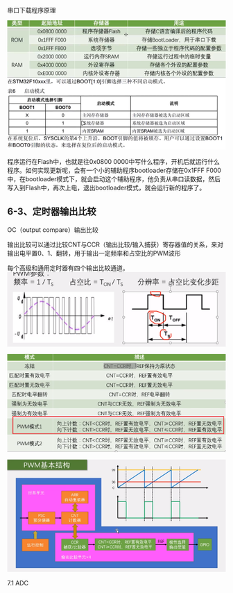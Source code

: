 串口下载程序原理

![image-20240228123821624](readme.assets/image-20240228123821624.png)![image-20240228124138343](readme.assets/image-20240228124138343.png)

程序运行在Flash中，也就是往0x0800 0000中写什么程序，开机后就运行什么程序。如何实现更新呢，会有一个小的辅助程序bootloader存储在0x1FFF F000中，在bootloader模式下，就会启动这个辅助程序，他负责从串口读数据，然后写入到Flash中，再次上电，退出bootloader模式，就会运行新的程序了。

## 6-3、定时器输出比较

OC（output compare）输出比较

输出比较可以通过比较CNT与CCR（输出比较/输入捕获）寄存器值的关系，来对输出电平置0、1、翻转，用于输出一定频率和占空比的PWM波形

每个高级和通用定时器有四个输出比较通道。
![image-20240221131456534](readme.assets/image-20240221131456534.png)

![image-20240221131932276](readme.assets/image-20240221131932276.png)

![image-20240221132043710](readme.assets/image-20240221132043710.png)



7.1 ADC
